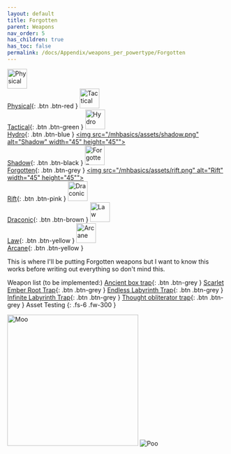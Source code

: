 ```yaml
---
layout: default
title: Forgotten
parent: Weapons
nav_order: 5
has_children: true
has_toc: false
permalink: /docs/Appendix/weapons_per_powertype/Forgotten
---
```

[<img src="/mhbasics/assets/physical.png" alt="Physical" width="45" height="45"> <br> Physical](https://mhcommunity.github.io/mhbasics/docs/Appendix/weapons_per_powertype/Physical){: .btn .btn-red } [<img src="/mhbasics/assets/tactical.png" alt="Tactical" width="45" height="45"> <br> Tactical](https://mhcommunity.github.io/mhbasics/docs/Appendix/weapons_per_powertype/Tactical){: .btn .btn-green } [<img src="/mhbasics/assets/hydro.png" alt="Hydro" width="45" height="45"> <br> Hydro](https://mhcommunity.github.io/mhbasics/docs/Appendix/weapons_per_powertype/Hydro){: .btn .btn-blue } [<img src="/mhbasics/assets/shadow.png" alt="Shadow" width="45" height="45""> <br> Shadow](https://mhcommunity.github.io/mhbasics/docs/Appendix/weapons_per_powertype/Shadow){: .btn .btn-black } [<img src="/mhbasics/assets/forgotten.png" alt="Forgotten" width="45" height="45"> <br> Forgotten](https://mhcommunity.github.io/mhbasics/docs/Appendix/weapons_per_powertype/Forgotten){: .btn .btn-grey } [<img src="/mhbasics/assets/rift.png" alt="Rift" width="45" height="45""> <br> Rift](https://mhcommunity.github.io/mhbasics/docs/Appendix/weapons_per_powertype/Rift){: .btn .btn-pink } [<img src="/mhbasics/assets/draconic.png" alt="Draconic" width="45" height="45"> <br> Draconic](https://mhcommunity.github.io/mhbasics/docs/Appendix/weapons_per_powertype/Draconic){: .btn .btn-brown } [<img src="/mhbasics/assets/law.png" alt="Law" width="45" height="45"> <br> Law](https://mhcommunity.github.io/mhbasics/docs/Appendix/weapons_per_powertype/Law){: .btn .btn-yellow }  [<img src="/mhbasics/assets/arcane.png" alt="Arcane" width="45" height="45"> <br> Arcane](https://mhcommunity.github.io/mhbasics/docs/Appendix/weapons_per_powertype/Arcane){: .btn .btn-yellow }

This is where I'll be putting Forgotten weapons but I want to know this works before writing out everything so don't mind this.

Weapon list (to be implemented:) [Ancient box trap](https://mhcommunity.github.io/mhbasics/docs/Appendix/weapons_per_powertype/Forgotten){: .btn .btn-grey } [Scarlet Ember Root Trap](https://mhcommunity.github.io/mhbasics/docs/Appendix/weapons_per_powertype/Forgotten){: .btn .btn-grey } [Endless Labyrinth Trap](https://mhcommunity.github.io/mhbasics/docs/Appendix/weapons_per_powertype/Forgotten){: .btn .btn-grey } [Infinite Labyrinth Trap](https://mhcommunity.github.io/mhbasics/docs/Appendix/weapons_per_powertype/Forgotten){: .btn .btn-grey } [Thought obliterator trap](https://mhcommunity.github.io/mhbasics/docs/Appendix/weapons_per_powertype/Forgotten){: .btn .btn-grey }
Asset Testing
{: .fs-6 .fw-300 }

<img src="/mhbasics/assets/Kuh.png" alt="Moo" width="300" height="300">
<img src="/mhbasics/assets/forgotten.png" alt="Poo">
